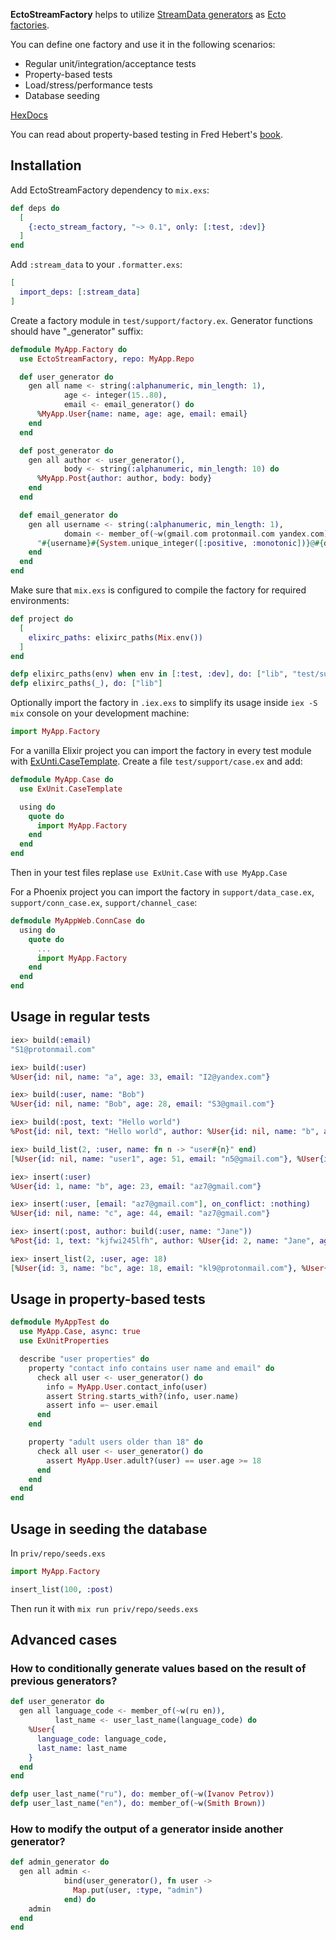 **EctoStreamFactory** helps to utilize [StreamData generators](https://hexdocs.pm/stream_data/ExUnitProperties.html#gen/1)
as [Ecto factories](https://hexdocs.pm/ecto/test-factories.html).

You can define one factory and use it in the following scenarios:
* Regular unit/integration/acceptance tests
* Property-based tests
* Load/stress/performance tests
* Database seeding

[HexDocs](https://hexdocs.pm/ecto_stream_factory)

You can read about property-based testing in Fred Hebert's [book](https://pragprog.com/book/fhproper/property-based-testing-with-proper-erlang-and-elixir).

## Installation

Add EctoStreamFactory dependency to `mix.exs`:

```elixir
def deps do
  [
    {:ecto_stream_factory, "~> 0.1", only: [:test, :dev]}
  ]
end
```

Add `:stream_data` to your `.formatter.exs`:

```elixir
[
  import_deps: [:stream_data]
]
```

Create a factory module in `test/support/factory.ex`. Generator functions should have "_generator" suffix:

```elixir
defmodule MyApp.Factory do
  use EctoStreamFactory, repo: MyApp.Repo

  def user_generator do
    gen all name <- string(:alphanumeric, min_length: 1),
            age <- integer(15..80),
            email <- email_generator() do
      %MyApp.User{name: name, age: age, email: email}
    end
  end

  def post_generator do
    gen all author <- user_generator(),
            body <- string(:alphanumeric, min_length: 10) do
      %MyApp.Post{author: author, body: body}
    end
  end

  def email_generator do
    gen all username <- string(:alphanumeric, min_length: 1),
            domain <- member_of(~w(gmail.com protonmail.com yandex.com)) do
      "#{username}#{System.unique_integer([:positive, :monotonic])}@#{domain}"
    end
  end
end
```

Make sure that `mix.exs` is configured to compile the factory for required environments:

```elixir
def project do
  [
    elixirc_paths: elixirc_paths(Mix.env())
  ]
end

defp elixirc_paths(env) when env in [:test, :dev], do: ["lib", "test/support"]
defp elixirc_paths(_), do: ["lib"]
```

Optionally import the factory in `.iex.exs` to simplify its usage inside `iex -S mix` console on your development machine:

```elixir
import MyApp.Factory
```

For a vanilla Elixir project you can import the factory in every test module with [ExUnti.CaseTemplate](https://hexdocs.pm/ex_unit/ExUnit.CaseTemplate.html).
Create a file `test/support/case.ex` and add:
```elixir
defmodule MyApp.Case do
  use ExUnit.CaseTemplate

  using do
    quote do
      import MyApp.Factory
    end
  end
end
```
Then in your test files replase `use ExUnit.Case` with `use MyApp.Case`

For a Phoenix project you can import the factory in `support/data_case.ex`, `support/conn_case.ex`, `support/channel_case`:

```elixir
defmodule MyAppWeb.ConnCase do
  using do
    quote do
      ...
      import MyApp.Factory
    end
  end
end
```

## Usage in regular tests

```elixir
iex> build(:email)
"S1@protonmail.com"

iex> build(:user)
%User{id: nil, name: "a", age: 33, email: "I2@yandex.com"}

iex> build(:user, name: "Bob")
%User{id: nil, name: "Bob", age: 28, email: "S3@gmail.com"}

iex> build(:post, text: "Hello world")
%Post{id: nil, text: "Hello world", author: %User{id: nil, name: "b", age: 28, email: "l4@gmail.com"}}

iex> build_list(2, :user, name: fn n -> "user#{n}" end)
[%User{id: nil, name: "user1", age: 51, email: "n5@gmail.com"}, %User{id: nil, name: "user2", age: 40, email: "O6@yandex.com"}]

iex> insert(:user)
%User{id: 1, name: "b", age: 23, email: "az7@gmail.com"}

iex> insert(:user, [email: "az7@gmail.com"], on_conflict: :nothing)
%User{id: nil, name: "c", age: 44, email: "az7@gmail.com"}

iex> insert(:post, author: build(:user, name: "Jane"))
%Post{id: 1, text: "kjfwi245lfh", author: %User{id: 2, name: "Jane", age: 34, email: "jhg8@yandex.com"}}

iex> insert_list(2, :user, age: 18)
[%User{id: 3, name: "bc", age: 18, email: "kl9@protonmail.com"}, %User{id: 4, name: "bd", age: 18, email: "hj10@yandex.com"}]
```

## Usage in property-based tests

```elixir
defmodule MyAppTest do
  use MyApp.Case, async: true
  use ExUnitProperties

  describe "user properties" do
    property "contact info contains user name and email" do
      check all user <- user_generator() do
        info = MyApp.User.contact_info(user) 
        assert String.starts_with?(info, user.name)
        assert info =~ user.email
      end
    end

    property "adult users older than 18" do
      check all user <- user_generator() do
        assert MyApp.User.adult?(user) == user.age >= 18
      end
    end
  end
end
```

## Usage in seeding the database

In `priv/repo/seeds.exs`

```elixir
import MyApp.Factory

insert_list(100, :post)
```
Then run it with `mix run priv/repo/seeds.exs`

## Advanced cases
### How to conditionally generate values based on the result of previous generators?

```elixir
def user_generator do
  gen all language_code <- member_of(~w(ru en)),
          last_name <- user_last_name(language_code) do
    %User{
      language_code: language_code,
      last_name: last_name
    }
  end
end

defp user_last_name("ru"), do: member_of(~w(Ivanov Petrov))
defp user_last_name("en"), do: member_of(~w(Smith Brown))
```

### How to modify the output of a generator inside another generator?

```elixir
def admin_generator do
  gen all admin <-
            bind(user_generator(), fn user ->
              Map.put(user, :type, "admin")
            end) do
    admin
  end
end
```
